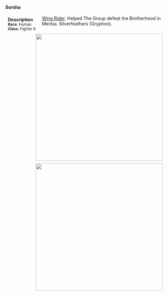 #### Sorsha

<div class="well" style="float:left; padding:4px 8px 4px 8px; margin-right:12px; margin-bottom: 0px">
    <strong>Description</strong><br>
    <small>
        <strong>Race</strong>: Human<br>
        <strong>Class</strong>: Fighter 8<br>
        <!-- <strong>Background</strong>: Sage<br> -->
        <!-- <strong>Alignment</strong>: Chaotic Good<br> -->
        <!-- <strong>Age</strong>: 40<br> -->
        <!-- <strong>Height</strong>: 3'8"<br> -->
        <!-- <strong>Weight</strong>: 40 lbs<br> -->
        <!-- <strong>Favored Weapon</strong> Abacus<br> -->
        <!-- <strong>Favored Skills</strong> Potion making<br> -->
    </small>
</div>

[Wing Rider](/groups/wing_riders). Helped The Group defeat the Brotherhood in Merbia. Silverfeathers (Gryphon).



<div class="span3" style="float:right; padding: 4px 8px 4px 8px;">
    <img src="/static/images/sorsha.jpg" height="auto" width="400px">
</div>




<div class="span3" style="float:right; padding: 4px 8px 4px 8px;">
    <img src="/static/images/silverfeathers.jpg" height="auto" width="400px">
</div>
